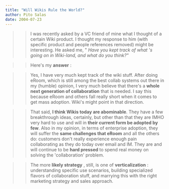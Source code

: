 ```yaml
---
title: "Will Wikis Rule the World?"
author: Pito Salas
date: 2004-07-23
---
```



>>

>> I was recently asked by a VC friend of mine what I thought of a certain
Wiki product. I thought my response to him (with specific product and people
references removed) might be interesting. He asked me, " _Have you kept track
of what 's going on in Wiki-land, and what do you think?"_

>>

>> Here's my **answer** :

>>

>> Yes, I have very much kept track of the wiki stuff. After doing eRoom,
which is still among the best collab systems out there in my (humble) opinion,
I very much believe that there's a **whole next generation of collaboration**
that is needed. I say this because eRoom and others fall really short when it
comes to get mass adoption. Wiki's might point in that direction.

>>

>> That said, **I think Wikis today are abominable**. They have a few
breakthrough ideas, certainly, but other than that they are IMHO very hard to
use and will in **their current form be adopted by few**. Also in my opinion,
in terms of enterprise adoption, they will suffer the **same challenges that
eRoom** and all the others do: customers don't really experience enough pain
collaborating as they do today over email and IM. They are and will continue
to be **hard pressed** to spend real money on solving the 'collaboration'
problem.

>>

>> The more **likely strategy** , still, is one of **verticalization** :
understanding specific use scenarios, building specialized flavors of
collaboration stuff, and marrying this with the right marketing strategy and
sales approach.


